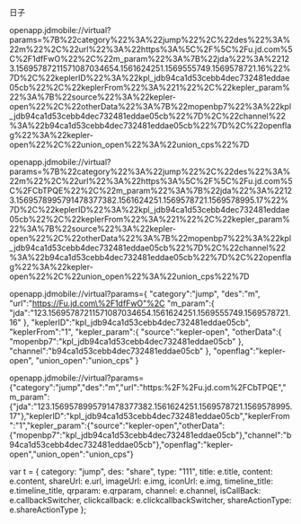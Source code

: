 <!--
 * @Description: In User Settings Edit
 * @Author: your name
 * @Date: 2019-09-19 15:31:42
 * @LastEditTime: 2019-10-08 15:27:39
 * @LastEditors: Please set LastEditors
 -->
日子


openapp.jdmobile://virtual?params=%7B%22category%22%3A%22jump%22%2C%22des%22%3A%22m%22%2C%22url%22%3A%22https%3A%5C%2F%5C%2Fu.jd.com%5C%2F1dfFwO%22%2C%22m_param%22%3A%7B%22jda%22%3A%22123.15695787211571087034654.1561624251.1569555749.1569578721.16%22%7D%2C%22keplerID%22%3A%22kpl_jdb94ca1d53cebb4dec732481eddae05cb%22%2C%22keplerFrom%22%3A%221%22%2C%22kepler_param%22%3A%7B%22source%22%3A%22kepler-open%22%2C%22otherData%22%3A%7B%22mopenbp7%22%3A%22kpl_jdb94ca1d53cebb4dec732481eddae05cb%22%7D%2C%22channel%22%3A%22b94ca1d53cebb4dec732481eddae05cb%22%7D%2C%22openflag%22%3A%22kepler-open%22%2C%22union_open%22%3A%22union_cps%22%7D

openapp.jdmobile://virtual?params=%7B%22category%22%3A%22jump%22%2C%22des%22%3A%22m%22%2C%22url%22%3A%22https%3A%5C%2F%5C%2Fu.jd.com%5C%2FCbTPQE%22%2C%22m_param%22%3A%7B%22jda%22%3A%22123.1569578995791478377382.1561624251.1569578721.1569578995.17%22%7D%2C%22keplerID%22%3A%22kpl_jdb94ca1d53cebb4dec732481eddae05cb%22%2C%22keplerFrom%22%3A%221%22%2C%22kepler_param%22%3A%7B%22source%22%3A%22kepler-open%22%2C%22otherData%22%3A%7B%22mopenbp7%22%3A%22kpl_jdb94ca1d53cebb4dec732481eddae05cb%22%7D%2C%22channel%22%3A%22b94ca1d53cebb4dec732481eddae05cb%22%7D%2C%22openflag%22%3A%22kepler-open%22%2C%22union_open%22%3A%22union_cps%22%7D


openapp.jdmobile://virtual?params={
    "category":"jump",
    "des":"m",
    "url":"https://Fu.jd.com\%2F1dfFwO"%2C
    "m_param":{
        "jda":"123.15695787211571087034654.1561624251.1569555749.1569578721.16"
    },
    "keplerID":"kpl_jdb94ca1d53cebb4dec732481eddae05cb",
    "keplerFrom":"1",
    "kepler_param":{
        "source":"kepler-open",
        "otherData":{
            "mopenbp7":"kpl_jdb94ca1d53cebb4dec732481eddae05cb"
            },
            "channel":"b94ca1d53cebb4dec732481eddae05cb"
            },
            "openflag":"kepler-open",
            "union_open":"union_cps"
            }

openapp.jdmobile://virtual?params={"category":"jump","des":"m","url":"https:\%2F\%2Fu.jd.com\%2FCbTPQE","m_param":{"jda":"123.1569578995791478377382.1561624251.1569578721.1569578995.17"},"keplerID":"kpl_jdb94ca1d53cebb4dec732481eddae05cb","keplerFrom":"1","kepler_param":{"source":"kepler-open","otherData":{"mopenbp7":"kpl_jdb94ca1d53cebb4dec732481eddae05cb"},"channel":"b94ca1d53cebb4dec732481eddae05cb"},"openflag":"kepler-open","union_open":"union_cps"}

var t = {
        category: "jump",
        des: "share",
        type: "111",
        title: e.title,
        content: e.content,
        shareUrl: e.url,
        imageUrl: e.img,
        iconUrl: e.img,
        timeline_title: e.timeline_title,
        qrparam: e.qrparam,
        channel: e.channel,
        isCallBack: e.callbackSwitcher,
        clickcallback: e.clickcallbackSwitcher,
        shareActionType: e.shareActionType
    };